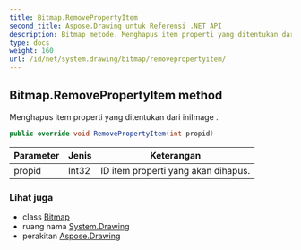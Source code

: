 ```yaml
---
title: Bitmap.RemovePropertyItem
second_title: Aspose.Drawing untuk Referensi .NET API
description: Bitmap metode. Menghapus item properti yang ditentukan dari iniImage .
type: docs
weight: 160
url: /id/net/system.drawing/bitmap/removepropertyitem/
---
```

## Bitmap.RemovePropertyItem method

Menghapus item properti yang ditentukan dari iniImage .

```csharp
public override void RemovePropertyItem(int propid)
```

| Parameter | Jenis | Keterangan |
| --- | --- | --- |
| propid | Int32 | ID item properti yang akan dihapus. |

### Lihat juga

* class [Bitmap](../)
* ruang nama [System.Drawing](../../bitmap/)
* perakitan [Aspose.Drawing](../../../)


